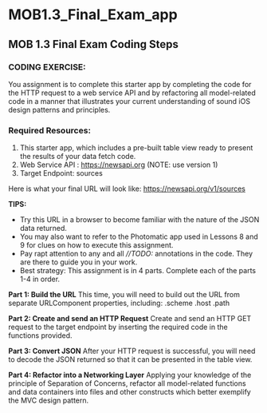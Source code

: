 # MOB1.3_Final_Exam_app

## MOB 1.3 Final Exam Coding Steps

### CODING EXERCISE:
You assignment is to complete this starter app by completing the code for the HTTP request to a web service API and by refactoring all model-related code in a manner that illustrates your current understanding of sound iOS design patterns and principles.


### Required Resources:

1. This starter app, which includes a pre-built table view ready to present the results of your data fetch code.
2. Web Service API : https://newsapi.org (NOTE: use version 1)
3. Target Endpoint: sources

Here is what your final URL will look like:
https://newsapi.org/v1/sources

**TIPS:** 
* Try this URL in a browser to become familiar with the nature of the JSON data returned.
* You may also want to refer to the Photomatic app used in Lessons 8 and 9 for clues on how to execute this assignment.
* Pay rapt attention to any and all *//TODO:* annotations in the code. They are there to guide you in your work.
* Best strategy: This assignment is in 4 parts. Complete each of the parts 1-4 in order.


**Part 1: Build the URL**
This time, you will need to build out the URL from separate URLComponent properties, including:
.scheme
.host
.path

**Part 2: Create and send an HTTP Request**
Create and send an HTTP GET request to the target endpoint by inserting the required code in the functions provided.

**Part 3: Convert JSON**
After your HTTP request is successful, you will need to decode the JSON returned so that it can be presented in the table view.

**Part 4: Refactor into a Networking Layer**
Applying your knowledge of the principle of Separation of Concerns, refactor all model-related functions and data containers into files and other constructs which better exemplify the MVC design pattern.


